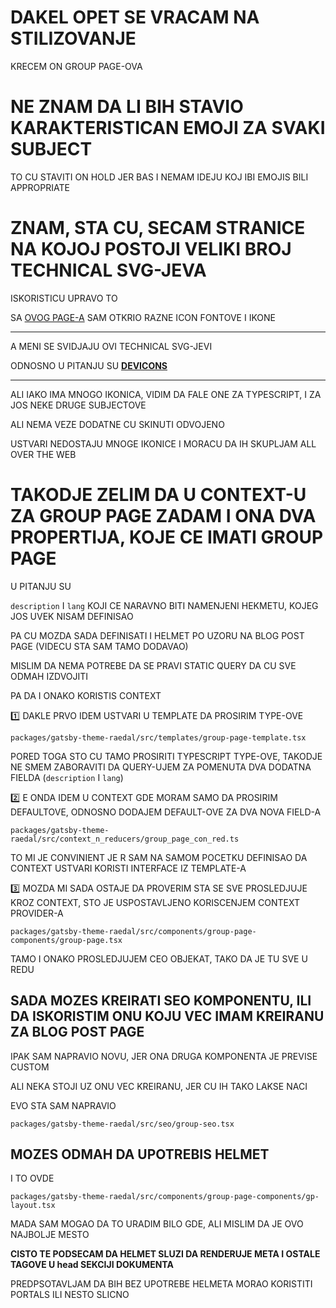 # DAKEL OPET SE VRACAM NA STILIZOVANJE

KRECEM ON GROUP PAGE-OVA

# NE ZNAM DA LI BIH STAVIO KARAKTERISTICAN EMOJI ZA SVAKI SUBJECT

TO CU STAVITI ON HOLD JER BAS I NEMAM IDEJU KOJ IBI EMOJIS BILI APPROPRIATE

# ZNAM, STA CU, SECAM STRANICE NA KOJOJ POSTOJI VELIKI BROJ TECHNICAL SVG-JEVA

ISKORISTICU UPRAVO TO

SA [OVOG PAGE-A](https://1stwebdesigner.com/best-free-icon-fonts-web-design/) SAM OTKRIO RAZNE ICON FONTOVE I IKONE

***

A MENI SE SVIDJAJU OVI TECHNICAL SVG-JEVI

ODNOSNO U PITANJU SU **[DEVICONS](https://vorillaz.github.io/devicons/#/main)**
***

ALI IAKO IMA MNOGO IKONICA, VIDIM DA FALE ONE ZA TYPESCRIPT, I ZA JOS NEKE DRUGE SUBJECTOVE

ALI NEMA VEZE DODATNE CU SKINUTI ODVOJENO

USTVARI NEDOSTAJU MNOGE IKONICE I MORACU DA IH SKUPLJAM ALL OVER THE WEB

# TAKODJE ZELIM DA U CONTEXT-U ZA GROUP PAGE ZADAM I ONA DVA PROPERTIJA, KOJE CE IMATI GROUP PAGE

U PITANJU SU

`description` I `lang` KOJI CE NARAVNO BITI NAMENJENI HEKMETU, KOJEG JOS UVEK NISAM DEFINISAO

PA CU MOZDA SADA DEFINISATI I HELMET PO UZORU NA BLOG POST PAGE (VIDECU STA SAM TAMO DODAVAO)

MISLIM DA NEMA POTREBE DA SE PRAVI STATIC QUERY DA CU SVE ODMAH IZDVOJITI

PA DA I ONAKO KORISTIS CONTEXT

:one: DAKLE PRVO IDEM USTVARI U TEMPLATE DA PROSIRIM TYPE-OVE

`packages/gatsby-theme-raedal/src/templates/group-page-template.tsx`

PORED TOGA STO CU TAMO PROSIRITI TYPESCRIPT TYPE-OVE, TAKODJE NE SMEM ZABORAVITI DA QUERY-UJEM ZA POMENUTA DVA DODATNA FIELDA (`description` I `lang`)

:two: E ONDA IDEM U CONTEXT GDE MORAM SAMO DA PROSIRIM DEFAULTOVE, ODNOSNO DODAJEM DEFAULT-OVE ZA DVA NOVA FIELD-A

`packages/gatsby-theme-raedal/src/context_n_reducers/group_page_con_red.ts`

TO MI JE CONVINIENT JE R SAM NA SAMOM POCETKU DEFINISAO DA CONTEXT USTVARI KORISTI INTERFACE IZ TEMPLATE-A

:three: MOZDA MI SADA OSTAJE DA PROVERIM STA SE SVE PROSLEDJUJE KROZ CONTEXT, STO JE USPOSTAVLJENO KORISCENJEM CONTEXT PROVIDER-A

`packages/gatsby-theme-raedal/src/components/group-page-components/group-page.tsx`

TAMO I ONAKO PROSLEDJUJEM CEO OBJEKAT, TAKO DA JE TU SVE U REDU

## SADA MOZES KREIRATI SEO KOMPONENTU, ILI DA ISKORISTIM ONU KOJU VEC IMAM KREIRANU ZA BLOG POST PAGE

IPAK SAM NAPRAVIO NOVU, JER ONA DRUGA KOMPONENTA JE PREVISE CUSTOM

ALI NEKA STOJI UZ ONU VEC KREIRANU, JER CU IH TAKO LAKSE NACI

EVO STA SAM NAPRAVIO

`packages/gatsby-theme-raedal/src/seo/group-seo.tsx`

## MOZES ODMAH DA UPOTREBIS HELMET

I TO OVDE

`packages/gatsby-theme-raedal/src/components/group-page-components/gp-layout.tsx`

MADA SAM MOGAO DA TO URADIM BILO GDE, ALI MISLIM DA JE OVO NAJBOLJE MESTO

**CISTO TE PODSECAM DA HELMET SLUZI DA RENDERUJE META I OSTALE TAGOVE U head SEKCIJI DOKUMENTA**

PREDPSOTAVLJAM DA BIH BEZ UPOTREBE HELMETA MORAO KORISTITI PORTALS ILI NESTO SLICNO

